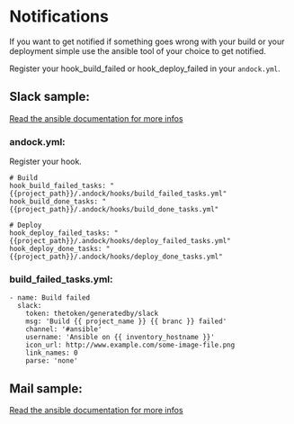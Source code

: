 # Notifications

If you want to get notified if something goes wrong with your build or your deployment simple use the ansible tool of your choice to get notified.

Register your hook_build_failed or hook_deploy_failed in your `andock.yml`. 

## Slack sample:

[Read the ansible documentation for more infos](https://docs.ansible.com/ansible/2.6/modules/slack_module.html)
### andock.yml:
Register your hook. 
```
# Build
hook_build_failed_tasks: "{{project_path}}/.andock/hooks/build_failed_tasks.yml"
hook_build_done_tasks: "{{project_path}}/.andock/hooks/build_done_tasks.yml"

# Deploy
hook_deploy_failed_tasks: "{{project_path}}/.andock/hooks/deploy_failed_tasks.yml"
hook_deploy_done_tasks: "{{project_path}}/.andock/hooks/deploy_done_tasks.yml"

```
### build_failed_tasks.yml:
```
- name: Build failed
  slack:
    token: thetoken/generatedby/slack
    msg: 'Build {{ project_name }} {{ branc }} failed'
    channel: '#ansible'
    username: 'Ansible on {{ inventory_hostname }}'
    icon_url: http://www.example.com/some-image-file.png
    link_names: 0
    parse: 'none'
```

## Mail sample:
[Read the ansible documentation for more infos](https://docs.ansible.com/ansible/2.6/modules/mail_module.html)